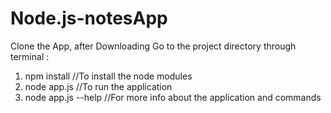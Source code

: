 # Node.js-notesApp

Clone the App, after Downloading Go to the project directory through terminal :
1) npm install   //To install the node modules
2) node app.js  //To run the application
3) node app.js --help  //For more info about the application and commands
